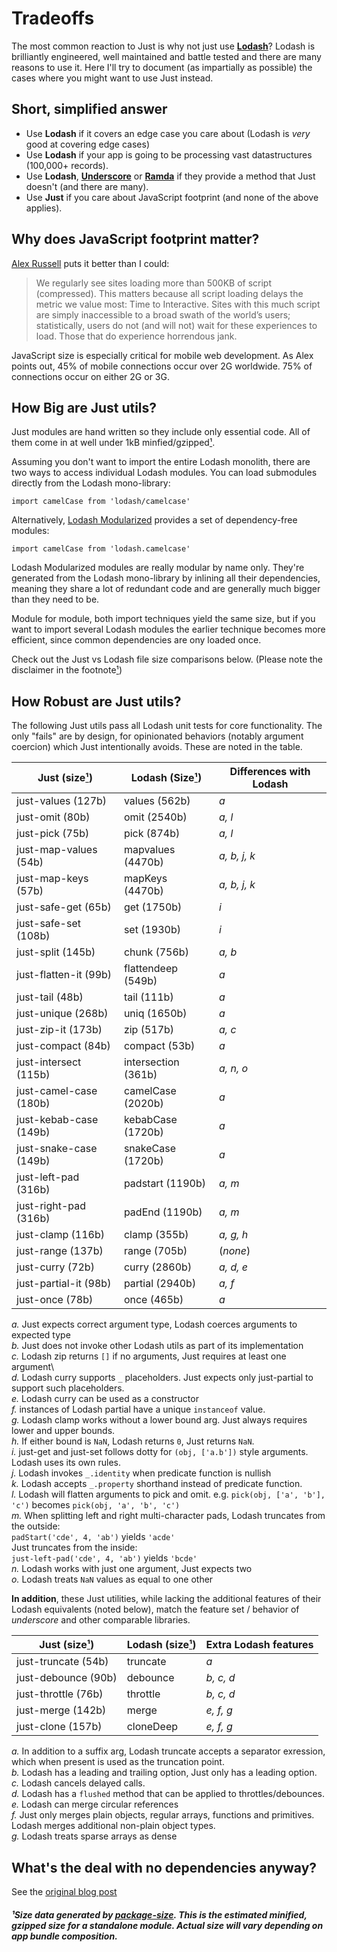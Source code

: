 # Tradeoffs

The most common reaction to Just is why not just use [__Lodash__](https://lodash.com/)? Lodash is brilliantly engineered, well maintained and battle tested and there are many reasons to use it. Here I'll try to document (as impartially as possible) the cases where you might want to use Just instead.

## Short, simplified answer
* Use __Lodash__ if it covers an edge case you care about (Lodash is _very_ good at covering edge cases)
* Use __Lodash__ if your app is going to be processing vast datastructures (100,000+ records). 
* Use __Lodash__, [__Underscore__](http://underscorejs.org/) or [__Ramda__](http://ramdajs.com/) if they provide a method that Just doesn't (and there are many).
* Use __Just__ if you care about JavaScript footprint (and none of the above applies).

## Why does JavaScript footprint matter?

[Alex Russell](https://infrequently.org/2017/10/can-you-afford-it-real-world-web-performance-budgets/) puts it better than I could:

> We regularly see sites loading more than 500KB of script (compressed). This matters because all script loading delays the metric we value most: Time to Interactive. Sites with this much script are simply inaccessible to a broad swath of the world’s users; statistically, users do not (and will not) wait for these experiences to load. Those that do experience horrendous jank.

JavaScript size is especially critical for mobile web development. As Alex points out, 45% of mobile connections occur over 2G worldwide. 75% of connections occur on either 2G or 3G.

## How Big are Just utils?

Just modules are hand written so they include only essential code. All of them come in at well under 1kB minfied/gzipped[¹](#¹Data). 

Assuming you don't want to import the entire Lodash monolith, there are two ways to access individual Lodash modules. You can load submodules directly from the Lodash mono-library:  

`import camelCase from 'lodash/camelcase'`  

Alternatively, [Lodash Modularized](https://www.npmjs.com/browse/keyword/lodash-modularized) provides a set of dependency-free modules: 

`import camelCase from 'lodash.camelcase'`

Lodash Modularized modules are really modular by name only. They're generated from the Lodash mono-library by inlining all their dependencies, meaning they share a lot of redundant code and are generally much bigger than they need to be.

Module for module, both import techniques yield the same size, but if you want to import several Lodash modules the earlier technique becomes more efficient, since common dependencies are ony loaded once.

Check out the Just vs Lodash file size comparisons below. (Please note the disclaimer in the footnote[¹](#¹Data)) 

## How Robust are Just utils?

The following Just utils pass all Lodash unit tests for core functionality. The only "fails" are by design, for opinionated behaviors (notably argument coercion) which Just intentionally avoids. These are noted in the table.

| Just  (size[¹](#¹Data))   |  Lodash  (Size[¹](#¹Data)) | Differences with Lodash |
| ---------------| -----------------|-------------------------------|
| just-values (127b) | values (562b)     | _a_  | 
| just-omit (80b) | omit (2540b)  |  _a, l_  |
| just-pick (75b) | pick (874b)  |  _a, l_  |
| just-map-values (54b) | mapvalues (4470b)      |  _a, b, j, k_  |
| just-map-keys (57b) | mapKeys  (4470b)  |  _a, b, j, k_  |
| just-safe-get (65b) | get (1750b)     |  _i_  |
| just-safe-set (108b) | set (1930b)     |  _i_ |
| just-split (145b) | chunk (756b)  | _a, b_  |
| just-flatten-it (99b) |flattendeep  (549b) | _a_   |
| just-tail (48b) | tail (111b)  |  _a_  |
| just-unique (268b) | uniq (1650b) | _a_ |
| just-zip-it (173b) | zip (517b) |  _a, c_  |
| just-compact (84b)  | compact (53b) | _a_   |
| just-intersect (115b) | intersection (361b)  | _a, n, o_ |
| just-camel-case (180b) | camelCase (2020b)      | _a_  |
| just-kebab-case (149b) | kebabCase (1720b)  | _a_   |
| just-snake-case (149b) | snakeCase (1720b)  | _a_   |
| just-left-pad (316b) | padstart (1190b)  |  _a, m_  |
| just-right-pad (316b) | padEnd  (1190b)  |  _a, m_  |
| just-clamp (116b) | clamp (355b)     |  _a, g, h_  |
| just-range (137b)  | range (705b) | (_none_)  |
| just-curry (72b) | curry (2860b)  |  _a, d, e_  |
| just-partial-it (98b) | partial (2940b) | _a, f_  |
| just-once (78b) | once (465b) |  _a_  |

_a._ Just expects correct argument type, Lodash coerces arguments to expected type\
_b._ Just does not invoke other Lodash utils as part of its implementation\
_c._ Lodash zip returns `[]` if no arguments, Just requires at least one argument\   
_d._ Lodash curry supports `_` placeholders. Just expects only just-partial to support such placeholders.\
_e._ Lodash curry can be used as a constructor\
_f._ instances of Lodash partial have a unique `instanceof` value.\
_g._ Lodash clamp works without a lower bound arg. Just always requires lower and upper bounds.\
_h._ If either bound is `NaN`, Lodash returns `0`, Just returns `NaN`.\
_i._ just-get and just-set follows dotty for `(obj, ['a.b'])` style arguments. Lodash uses its own rules.\
_j._ Lodash invokes `_.identity` when predicate function is nullish\
_k._ Lodash accepts `_.property` shorthand instead of predicate function.\
_l._ Lodash will flatten arguments to pick and omit. e.g. `pick(obj, ['a', 'b'], 'c')` becomes `pick(obj, 'a', 'b', 'c')`\
_m._ When splitting left and right multi-character pads, Lodash truncates from the outside:\
`padStart('cde', 4, 'ab')` yields `'acde'`\
Just truncates from the inside:\
`just-left-pad('cde', 4, 'ab')` yields `'bcde'`\
_n._ Lodash works with just one argument, Just expects two\
_o._ Lodash treats `NaN` values as equal to one other 
      
__In addition__, these Just utilities, while lacking the additional features of their Lodash equivalents (noted below), match the feature set / behavior of _underscore_ and other comparable libraries.

| Just  (size[¹](#¹Data))   |  Lodash  (size[¹](#¹Data)) | Extra Lodash features |
| ---------------| -----------------|-------------------------------|
| just-truncate (54b) | truncate  | _a_|
| just-debounce (90b) | debounce      | _b, c, d_ |
| just-throttle (76b) | throttle      | _b, c, d_  |
| just-merge (142b) | merge      |  _e, f, g_ |
| just-clone (157b) | cloneDeep      | _e, f, g_   |

_a._ In addition to a suffix arg, Lodash truncate accepts a separator exression, which when present is used as the truncation point.   
_b._ Lodash has a leading and trailing option, Just only has a leading option.\
_c._ Lodash cancels delayed calls.\
_d._ Lodash has a `flushed` method that can be applied to throttles/debounces.   
_e._ Lodash can merge circular references\
_f._ Just only merges plain objects, regular arrays, functions and primitives. Lodash merges additional non-plain object types. \
_g._ Lodash treats sparse arrays as dense

## What's the deal with no dependencies anyway?

See the [original blog post](https://medium.com/@angustweets/just-a12d54221f65)

##### ¹Size data generated by [package-size](https://github.com/egoist/package-size). This is the estimated minified, gzipped size for a standalone module. Actual size will vary depending on app bundle composition.

